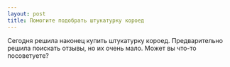```yaml
---
layout: post 
title: Помогите подобрать штукатурку короед 
--- 
```

Сегодня решила наконец купить штукатурку короед. Предварительно решила поискать отзывы, но их очень мало. Может вы что-то посоветуете?